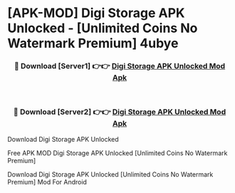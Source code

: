 # [APK-MOD] Digi Storage APK Unlocked - [Unlimited Coins No Watermark Premium] 4ubye



<div align="center">
<h3>🔴 Download [Server1] 👉👉 <a href="https://momento.my/?title=Digi_Storage_APK_Unlocked">Digi Storage APK Unlocked Mod Apk</a></h3><br>

<h3>🔴 Download [Server2] 👉👉 <a href="https://momento.my/?title=Digi_Storage_APK_Unlocked">Digi Storage APK Unlocked Mod Apk</a></h3>
</div>



Download Digi Storage APK Unlocked 

Free APK MOD Digi Storage APK Unlocked [Unlimited Coins No Watermark Premium]

Download Digi Storage APK Unlocked [Unlimited Coins No Watermark Premium] Mod For Android
